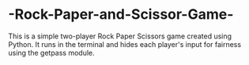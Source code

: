 # -Rock-Paper-and-Scissor-Game-
This is a simple two-player Rock Paper Scissors game created using Python. It runs in the terminal and hides each player's input for fairness using the getpass module.
